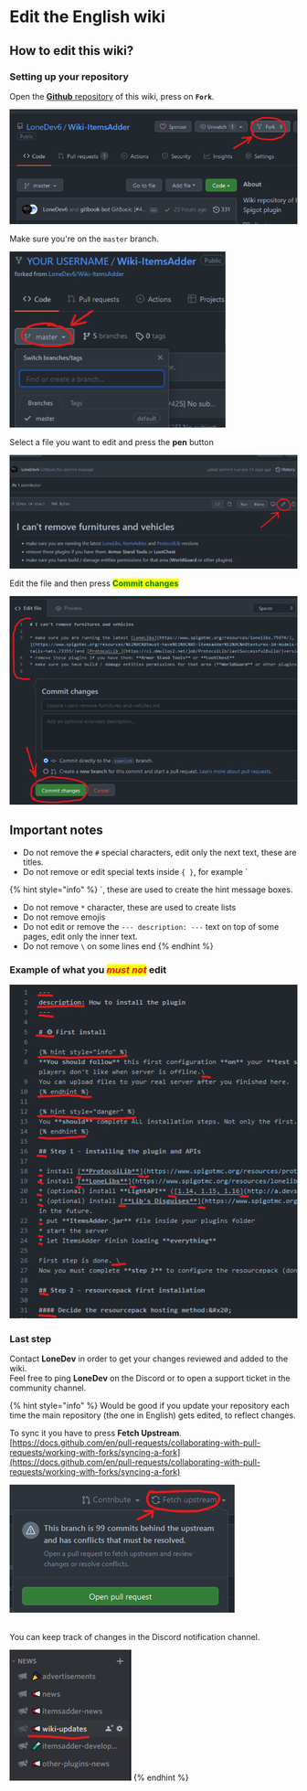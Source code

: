 # Edit the English wiki

## How to edit this wiki?

### Setting up your repository

Open the [**Github** repository](https://github.com/LoneDev6/Wiki-ItemsAdder) of this wiki, press on **`Fork`**.

![](</.gitbook/assets/Froking-wiki-master.png>)

Make sure you're on the `master` branch.

![](/.gitbook/assets/Froking-wiki-1.png)

Select a file you want to edit and press the **pen** button

![](/.gitbook/assets/Froking-wiki-2.png)

Edit the file and then press <mark style="color:green;">**Commit changes**</mark>

![](/.gitbook/assets/Froking-wiki-3.png)

## Important notes

* Do not remove the `#` special characters, edit only the next text, these are titles.
* Do not remove or edit special texts inside `{ }`, for example \`

{% hint style="info" %}
\`, these are used to create the hint message boxes.

* Do not remove `*` character, these are used to create lists
* Do not remove emojis
* Do not edit or remove the `--- description: ---` text on top of some pages, edit only the inner text.
* Do not remove `\` on some lines end
{% endhint %}

### Example of what you _<mark style="color:red;">must not</mark>_ edit

![](../../.gitbook/assets/translate-this-wiki-4.png)

### Last step

Contact **LoneDev** in order to get your changes reviewed and added to the wiki.\
Feel free to ping **LoneDev** on the Discord or to open a support ticket in the community channel.

{% hint style="info" %}
Would be good if you update your repository each time the main repository (the one in English) gets edited, to reflect changes.

To sync it you have to press **Fetch Upstream**.\
[https://docs.github.com/en/pull-requests/collaborating-with-pull-requests/working-with-forks/syncing-a-fork](https://docs.github.com/en/pull-requests/collaborating-with-pull-requests/working-with-forks/syncing-a-fork)

<img src="../../.gitbook/assets/Froking-wiki-5.png" alt="" data-size="original">

\
You can keep track of changes in the Discord notification channel.

<img src="../../.gitbook/assets/Froking-wiki-6.png" alt="" data-size="original">
{% endhint %}
